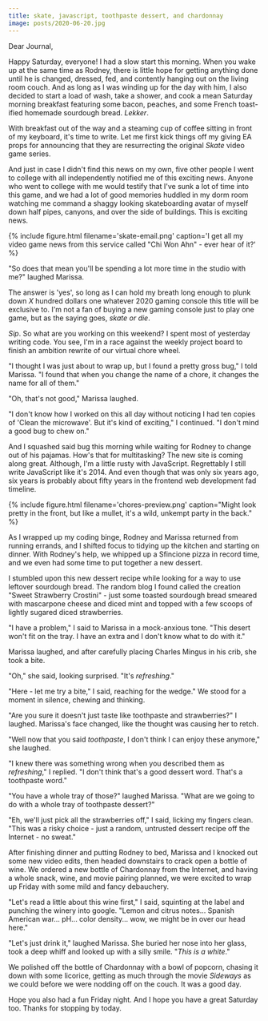 ```yaml
---
title: skate, javascript, toothpaste dessert, and chardonnay
image: posts/2020-06-20.jpg
---
```


Dear Journal,

Happy Saturday, everyone!  I had a slow start this morning.  When you
wake up at the same time as Rodney, there is little hope for getting
anything done until he is changed, dressed, fed, and contently hanging
out on the living room couch.  And as long as I was winding up for the
day with him, I also decided to start a load of wash, take a shower,
and cook a mean Saturday morning breakfast featuring some bacon,
peaches, and some French toast-ified homemade sourdough bread.
_Lekker_.

With breakfast out of the way and a steaming cup of coffee sitting in
front of my keyboard, it's time to write.  Let me first kick things
off my giving EA props for announcing that they are resurrecting the
original _Skate_ video game series.

And just in case I didn't find this news on my own, five other people
I went to college with all independently notified me of this exciting
news.  Anyone who went to college with me would testify that I've sunk
a lot of time into this game, and we had a lot of good memories
huddled in my dorm room watching me command a shaggy looking
skateboarding avatar of myself down half pipes, canyons, and over the
side of buildings.  This is exciting news.

{% include figure.html
filename='skate-email.png'
caption='I get all my video game news from this service called "Chi
Won Ahn" - ever hear of it?' %}

"So does that mean you'll be spending a lot more time in the studio
with me?" laughed Marissa.

The answer is 'yes', so long as I can hold my breath long enough to
plunk down _X_ hundred dollars one whatever 2020 gaming console this
title will be exclusive to.  I'm not a fan of buying a new gaming
console just to play one game, but as the saying goes, *skate or die*.

_Sip_.  So what are you working on this weekend?  I spent most of
yesterday writing code.  You see, I'm in a race against the weekly
project board to finish an ambition rewrite of our virtual chore
wheel.

"I thought I was just about to wrap up, but I found a pretty gross
bug," I told Marissa.  "I found that when you change the name of a
chore, it changes the name for all of them."

"Oh, that's not good," Marissa laughed.

"I don't know how I worked on this all day without noticing I had ten
copies of 'Clean the microwave'.  But it's kind of exciting," I
continued.  "I don't mind a good bug to chew on."

And I squashed said bug this morning while waiting for Rodney to
change out of his pajamas.  How's that for multitasking?  The new site
is coming along great.  Although, I'm a little rusty with JavaScript.
Regrettably I still write JavaScript like it's 2014.  And even though
that was only six years ago, six years is probably about fifty years
in the frontend web development fad timeline.

{% include figure.html
filename='chores-preview.png'
caption="Might look pretty in the front, but like a mullet, it's a
wild, unkempt party in the back." %}

As I wrapped up my coding binge, Rodney and Marissa returned from
running errands, and I shifted focus to tidying up the kitchen and
starting on dinner.  With Rodney's help, we whipped up a Sfincione
pizza in record time, and we even had some time to put together a
new dessert.

I stumbled upon this new dessert recipe while looking for a way to use
leftover sourdough bread.  The random blog I found called the creation
"Sweet Strawberry Crostini" - just some toasted sourdough bread
smeared with mascarpone cheese and diced mint and topped with a few
scoops of lightly sugared diced strawberries.

"I have a problem," I said to Marissa in a mock-anxious tone.  "This
desert won't fit on the tray.  I have an extra and I don't know what
to do with it."

Marissa laughed, and after carefully placing Charles Mingus in his
crib, she took a bite.

"Oh," she said, looking surprised.  "It's _refreshing_."

"Here - let me try a bite," I said, reaching for the wedge."  We stood
for a moment in silence, chewing and thinking.

"Are you sure it doesn't just taste like toothpaste and strawberries?"
I laughed.  Marissa's face changed, like the thought was causing her
to retch.

"Well now that you said _toothpaste_, I don't think I can enjoy these
anymore," she laughed.

"I knew there was something wrong when you described them as
_refreshing_," I replied.  "I don't think that's a good dessert word.
That's a toothpaste word."

"You have a whole tray of those?" laughed Marissa.  "What are we going
to do with a whole tray of toothpaste dessert?"

"Eh, we'll just pick all the strawberries off," I said, licking my
fingers clean.  "This was a risky choice - just a random, untrusted
dessert recipe off the Internet - no sweat."

After finishing dinner and putting Rodney to bed, Marissa and I
knocked out some new video edits, then headed downstairs to crack open
a bottle of wine.  We ordered a new bottle of Chardonnay from the
Internet, and having a whole snack, wine, and movie pairing planned,
we were excited to wrap up Friday with some mild and fancy debauchery.

"Let's read a little about this wine first," I said, squinting at the
label and punching the winery into google.  "Lemon and citrus
notes... Spanish American war... pH... color density... wow, we might
be in over our head here."

"Let's just drink it," laughed Marissa.  She buried her nose into her
glass, took a deep whiff and looked up with a silly smile.  "_This is
a white_."

We polished off the bottle of Chardonnay with a bowl of popcorn,
chasing it down with some licorice, getting as much through the movie
_Sideways_ as we could before we were nodding off on the couch.  It
was a good day.

Hope you also had a fun Friday night.  And I hope you have a great
Saturday too.  Thanks for stopping by today.
